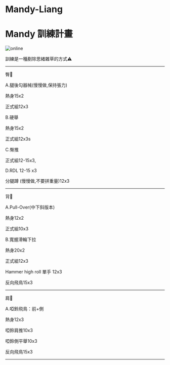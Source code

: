 # Mandy-Liang
<html>
  <head>
    <meta charset="UTF-8">
   
  </head>
  <body>
    <h1>Mandy 訓練計畫</h1>
    <img src="https://custom-images.strikinglycdn.com/res/hrscywv4p/image/upload/c_limit,fl_lossy,h_600,w_800,f_auto,q_auto/6854615/492705_919805.jpeg" alt="online">
    <p>訓練是一種剷除思緒雜草的方式⚠️</p>
    <hr>
    <p>臀🍑</p>
    <p>A.腿後勾器械(慢慢做,保持張力)</p>
    <p>熱身15x2</p>
    <p>正式組12x3</p>
    <p>B.硬舉 </p>
    <p>    熱身15x2</p>
    <p>    正式組12x3s</p>
       <p>C.臀推</p>
    <p>正式組12-15x3,</p>
    <p>D.RDL 12-15 x3</p>
    <p>分腿蹲 (慢慢做,不要拼重量)12x3</p>
    <hr>
</body>
</html>
  <p>背🐚</p>
<p>A.Pull-Over(中下斜版本)<p>
<p>熱身12x2<p>
<p>正式組10x3<p>
   <p> B.寬握滑輪下拉<p>
<p>熱身20x2<p>
<p>正式組12x3<p>
<p>Hammer high roll 單手 12x3<p>
<p>反向飛鳥15x3<p>
   <hr>
</body>
</html>
<p>肩🎃<p>
<p>A.啞鈴飛鳥：前+側<p>
<p>熱身12x3<p>
<p>啞鈴肩推10x3<p>
<p>啞鈴側平舉10x3<p>
<p>反向飛鳥15x3<p>
 <hr>
</body>
</html>
